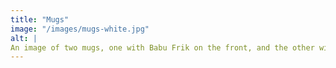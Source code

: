```yaml
---
title: "Mugs"
image: "/images/mugs-white.jpg"
alt: |
An image of two mugs, one with Babu Frik on the front, and the other with Bantha Fodder.
---
```

